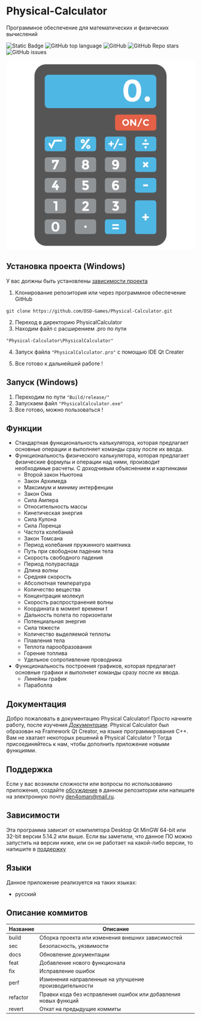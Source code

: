 # Physical-Calculator
Программное обеспечение для математических и физических вычислений

![Static Badge](https://img.shields.io/badge/DSD-Games/Physical-Calculator)
![GitHub top language](https://img.shields.io/github/languages/top/DSD-Games/Physical-Calculator)
![GitHub](https://img.shields.io/github/license/DSD-Games/Physical-Calculator)
![GitHub Repo stars](https://img.shields.io/github/stars/DSD-Games/Physical-Calculator)
![GitHub issues](https://img.shields.io/github/issues/DSD-Games/Physical-Calculator)

![Logotype](Documentation/images/logotype.png)

## Установка проекта (Windows)
У вас должны быть установлены [зависимости проекта](https://github.com/DSD-Games/Physical-Calculator#зависимости)

1. Клонирование репозитория или через программное обеспечение GitHub

```git clone https://github.com/DSD-Games/Physical-Calculator.git```

2. Переход в директорию PhysicalCalculator
3. Находим файл с расширением .pro по пути 

```"Physical-Calculator\PhysicalCalculator"```

4. Запуск файла ```"PhysicalCalculator.pro"```  с помощью IDE Qt Creater

5. Все готово к дальнейшей работе !

## Запуск (Windows)
1. Переходим по пути
```"Build/release/"```
1. Запускаем файл  ```"PhysicalCalculator.exe"```
2. Все готово, можно пользоваться !

## Функции
- Стандартная функциональность калькулятора, которая предлагает основные операции и выполняет команды сразу после их ввода.
- Функциональность физического калькулятора, которая предлагает физические формулы и операции над ними, производит необходимые расчеты. С доходчивым объяснением и картинками
   - Второй закон Ньютона
   - Закон Архимеда
   - Максимум и миниму интерфенции
   - Закон Ома
   - Сила Ампера
   - Относительность массы
   - Кинетическая энергия
   - Сила Кулона
   - Сила Лоренца
   - Частота колебаний
   - Закон Томсана
   - Период колебания пружинного маятника
   - Путь при свободном падении тела
   - Скорость свободного падения
   - Период полураспада
   - Длина волны
   - Средняя скорость
   - Абсолютная температура
   - Количество вещества
   - Концентрация молекул
   - Скорость распространения волны
   - Координата в момент времени t
   - Дальность полета по горизонтали
   - Потенциальная энергия
   - Сила тяжести
   - Количество выделяемой теплоты
   - Плавления тела
   - Теплота парообразования
   - Горение топлива
   - Удельное сопротивление проводника
- Функциональность построения графиков, которая предлагает основные графики и выполняет команды сразу после их ввода.
   - Линейны график
   - Параболла

## Документация
Добро пожаловать в документацию Physical Calculator! Просто начните работу, после изучения [*Документации*](Documentation/ru/index.md). Physical Calculator был образован на Framework Qt Creator, на языке программирования C++. Вам не хватает некоторых решений в Physical Calculator ? Тогда присоединяйтесь к нам, чтобы дополнить приложение новыми функциями.

## Поддержка
Если у вас возникли сложности или вопросы по использованию приложения, создайте 
[обсуждение](https://github.com/DSD-Games/Physical-Calculator/issues/new/choose) в данном репозитории или напишите на электронную почту <den4oman@mail.ru>.

## Зависимости
Эта программа зависит от компилятора Desktop Qt MinGW 64-bit или 32-bit версии 5.14.2 или выше. Если вы заметили, что данное ПО можно запустить на версии ниже, или он не работает на какой-либо версии, то напишите в [поддержку](https://github.com/DSD-Games/Physical-Calculator#поддержка)
## Языки
Данное приложение реализуется на таких языках:
  - русский

## Описание коммитов
| Название | Описание                                                        |
|----------|-----------------------------------------------------------------|
| build	   | Сборка проекта или изменения внешних зависимостей               |
| sec      | Безопасность, уязвимости                                        |
| docs	   | Обновление документации                                         |
| feat	   | Добавление нового функционала                                   |
| fix	   | Исправление ошибок                                              |
| perf	   | Изменения направленные на улучшение производительности          |
| refactor | Правки кода без исправления ошибок или добавления новых функций |
| revert   | Откат на предыдущие коммиты                                     |